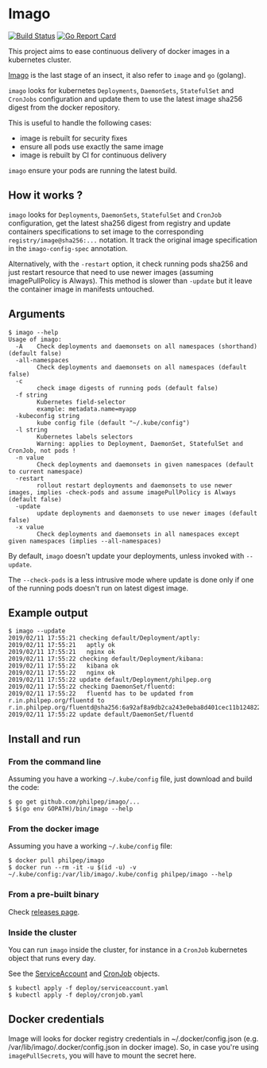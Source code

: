 # Imago

[![Build Status](https://travis-ci.org/philpep/imago.svg?branch=master)](https://travis-ci.org/philpep/imago)
[![Go Report Card](https://goreportcard.com/badge/github.com/philpep/imago)](https://goreportcard.com/report/github.com/philpep/imago)

This project aims to ease continuous delivery of docker images in a
kubernetes cluster.

[Imago](https://en.wikipedia.org/wiki/Imago) is the last stage of an
insect, it also refer to `image` and `go` (golang).

`imago` looks for kubernetes `Deployments`, `DaemonSets`, `StatefulSet` and `CronJobs`
configuration and update them to use the latest image sha256 digest from
the docker repository.

This is useful to handle the following cases:

  - image is rebuilt for security fixes
  - ensure all pods use exactly the same image
  - image is rebuilt by CI for continuous delivery

`imago` ensure your pods are running the latest build.

## How it works ?

`imago` looks for `Deployments`, `DaemonSets`, `StatefulSet` and `CronJob` configuration, get the
latest sha256 digest from registry and update containers specifications
to set image to the corresponding `registry/image@sha256:...` notation.
It track the original image specification in the `imago-config-spec`
annotation.

Alternatively, with the `-restart` option, it check running pods sha256 and
just restart resource that need to use newer images (assuming imagePullPolicy
is Always). This method is slower than `-update` but it leave the container
image in manifests untouched.

## Arguments

    $ imago --help
	Usage of imago:
	  -A	Check deployments and daemonsets on all namespaces (shorthand) (default false)
	  -all-namespaces
			Check deployments and daemonsets on all namespaces (default false)
	  -c
			check image digests of running pods (default false)
	  -f string
			Kubernetes field-selector
			example: metadata.name=myapp
	  -kubeconfig string
			kube config file (default "~/.kube/config")
	  -l string
			Kubernetes labels selectors
			Warning: applies to Deployment, DaemonSet, StatefulSet and CronJob, not pods !
	  -n value
			Check deployments and daemonsets in given namespaces (default to current namespace)
	  -restart
			rollout restart deployments and daemonsets to use newer images, implies -check-pods and assume imagePullPolicy is Always (default false)
	  -update
			update deployments and daemonsets to use newer images (default false)
	  -x value
			Check deployments and daemonsets in all namespaces except given namespaces (implies --all-namespaces)

By default, `imago` doesn't update your deployments, unless invoked with
`--update`.

The `--check-pods` is a less intrusive mode where update is done only if
one of the running pods doesn't run on latest digest image.

## Example output

    $ imago --update
    2019/02/11 17:55:21 checking default/Deployment/aptly:
    2019/02/11 17:55:21   aptly ok
    2019/02/11 17:55:21   nginx ok
    2019/02/11 17:55:22 checking default/Deployment/kibana:
    2019/02/11 17:55:22   kibana ok
    2019/02/11 17:55:22   nginx ok
    2019/02/11 17:55:22 update default/Deployment/philpep.org
    2019/02/11 17:55:22 checking DaemonSet/fluentd:
    2019/02/11 17:55:22   fluentd has to be updated from r.in.philpep.org/fluentd to r.in.philpep.org/fluentd@sha256:6a92af8a9db2ca243e0eba8d401cec11b124822e15b558b35ab45825ed4d1f54
    2019/02/11 17:55:22 update default/DaemonSet/fluentd


## Install and run

### From the command line

Assuming you have a working `~/.kube/config` file, just download and
build the code:

    $ go get github.com/philpep/imago/...
    $ $(go env GOPATH)/bin/imago --help

### From the docker image

Assuming you have a working `~/.kube/config` file:

    $ docker pull philpep/imago
    $ docker run --rm -it -u $(id -u) -v ~/.kube/config:/var/lib/imago/.kube/config philpep/imago --help

### From a pre-built binary

Check [releases page](https://github.com/philpep/imago/releases).

### Inside the cluster

You can run `imago` inside the cluster, for instance in a `CronJob`
kubernetes object that runs every day.

See the
[ServiceAccount](https://raw.githubusercontent.com/philpep/imago/master/deploy/serviceaccount.yaml)
and
[CronJob](https://raw.githubusercontent.com/philpep/imago/master/deploy/cronjob.yaml)
objects.

    $ kubectl apply -f deploy/serviceaccount.yaml
    $ kubectl apply -f deploy/cronjob.yaml


## Docker credentials

Image will looks for docker registry credentials in ~/.docker/config.json (e.g.
/var/lib/imago/.docker/config.json in docker image).
So, in case you're using `imagePullSecrets`, you will have to mount the secret here.
